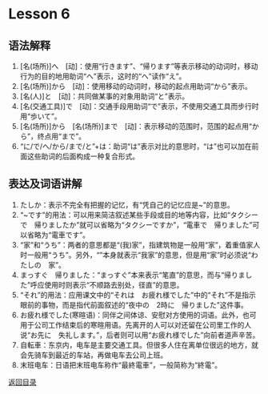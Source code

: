 # Lesson 6
## 语法解释
1. [名(场所)]へ　[动]：使用“行きます”、“帰ります”等表示移动的动词时，移动行为的目的地用助词“へ”表示，这时的“へ”读作“え”。
2. [名(场所)]から　[动]：使用移动的动词时，移动的起点用助词“から”表示。
3. [名(人)]と　[动]：共同做某事的对象用助词“と”表示。
4. [名(交通工具)]で　[动]：交通手段用助词“で”表示，不使用交通工具而步行时用“歩いて”。
5. [名(场所)]から　[名(场所)]まで　[动]：表示移动的范围时，范围的起点用“から”，终点用“まで”。
6. “に/で/へ/から/まで/と”+は：助词“は”表示对比的意思时，“は”也可以加在前面这些助词的后面构成一种复合形式。
	
## 表达及词语讲解
1. たしか：表示不完全有把握的记忆，有“凭自己的记忆应是~”的意思。
2. “~です”的用法：可以用来简洁叙述某些手段或目的地等内容，比如“タクシーで　帰りましたか”就可以省略为“タクシーですか”，“電車で　帰りました”可以省略为“電車です”。
3. “家”和“うち”：两者的意思都是“(我)家”，指建筑物是一般用“家”，着重值家人时一般用“うち”。另外，“”本身就表示“我家”的意思，但是用“家”时必须说“わたしの　家”。
4. まっすぐ　帰りました：“まっすぐ”本来表示“笔直”的意思，而与“帰りました”呼应使用时则表示“不顺路去别处，径直”的意思。
5. “それ”的用法：应用课文中的“それは　お疲れ様でした”中的“それ”不是指示眼前的事物，而是指代前面叙述的“夜中の　2時に　帰りました”这件事。
6. お疲れ様でした(寒暄语)：同伴之间体谅、安慰对方使用的词语。此外，也可用于公司工作结束后的寒暄用语。先离开的人可以对还留在公司里工作的人说“お先に　失礼します。”，后者则可以用“お疲れ様でした”向前者道声辛苦。
7. 自転車：东京内，电车是主要交通工具。但很多人住在离单位很远的地方，就会先骑车到最近的车站，再做电车去公司上班。
8. 末班电车：日语把末班电车称作“最終電車”，一般简称为“終電”。

[返回目录](../../../../)
